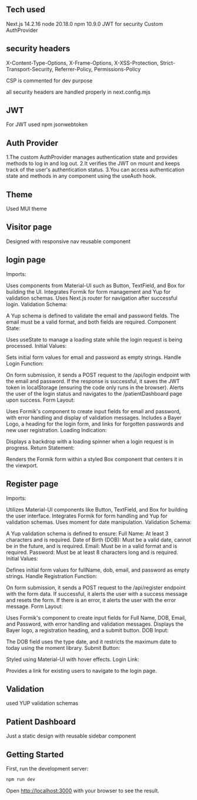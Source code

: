 ## Tech used
Next.js 14.2.16 
node 20.18.0
npm 10.9.0
JWT for security
Custom AuthProvider

## security headers

X-Content-Type-Options, X-Frame-Options, X-XSS-Protection, Strict-Transport-Security, Referrer-Policy, Permissions-Policy

CSP is commented for dev purpose

all security headers are handled properly in next.config.mjs

## JWT

For JWT used npm jsonwebtoken

## Auth Provider

1.The custom AuthProvider manages authentication state and provides methods to log in and log out.
2.It verifies the JWT on mount and keeps track of the user's authentication status.
3.You can access authentication state and methods in any component using the useAuth hook.

## Theme

Used MUI theme

## Visitor page

Designed with responsive nav reusable component

## login page

Imports:

Uses components from Material-UI such as Button, TextField, and Box for building the UI.
Integrates Formik for form management and Yup for validation schemas.
Uses Next.js router for navigation after successful login.
Validation Schema:

A Yup schema is defined to validate the email and password fields. The email must be a valid format, and both fields are required.
Component State:

Uses useState to manage a loading state while the login request is being processed.
Initial Values:

Sets initial form values for email and password as empty strings.
Handle Login Function:

On form submission, it sends a POST request to the /api/login endpoint with the email and password.
If the response is successful, it saves the JWT token in localStorage (ensuring the code only runs in the browser).
Alerts the user of the login status and navigates to the /patientDashboard page upon success.
Form Layout:

Uses Formik's <Field> component to create input fields for email and password, with error handling and display of validation messages.
Includes a Bayer Logo, a heading for the login form, and links for forgotten passwords and new user registration.
Loading Indication:

Displays a backdrop with a loading spinner when a login request is in progress.
Return Statement:

Renders the Formik form within a styled Box component that centers it in the viewport.

## Register page

Imports:

Utilizes Material-UI components like Button, TextField, and Box for building the user interface.
Integrates Formik for form handling and Yup for validation schemas.
Uses moment for date manipulation.
Validation Schema:

A Yup validation schema is defined to ensure:
Full Name: At least 3 characters and is required.
Date of Birth (DOB): Must be a valid date, cannot be in the future, and is required.
Email: Must be in a valid format and is required.
Password: Must be at least 8 characters long and is required.
Initial Values:

Defines initial form values for fullName, dob, email, and password as empty strings.
Handle Registration Function:

On form submission, it sends a POST request to the /api/register endpoint with the form data.
If successful, it alerts the user with a success message and resets the form.
If there is an error, it alerts the user with the error message.
Form Layout:

Uses Formik's <Field> component to create input fields for Full Name, DOB, Email, and Password, with error handling and validation messages.
Displays the Bayer logo, a registration heading, and a submit button.
DOB Input:

The DOB field uses the type date, and it restricts the maximum date to today using the moment library.
Submit Button:

Styled using Material-UI with hover effects.
Login Link:

Provides a link for existing users to navigate to the login page.

## Validation

used YUP validation schemas

## Patient Dashboard

Just a static design with reusable sidebar component

## Getting Started

First, run the development server:

```bash
npm run dev

```

Open [http://localhost:3000](http://localhost:3000) with your browser to see the result.